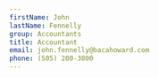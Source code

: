 ```yaml
---
firstName: John
lastName: Fennelly
group: Accountants
title: Accountant
email: john.fennelly@bacahoward.com
phone: (505) 200-3800
---
```

